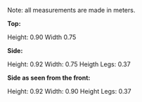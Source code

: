 Note: all measurements are made in meters.

**Top:**


Height: 0.90
Width 0.75

**Side:**


Height: 0.92
Width: 0.75
Heigth Legs: 0.37

**Side as seen from the front:**


Height: 0.92
Width: 0.90
Height Legs: 0.37